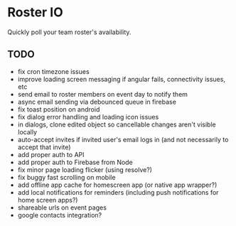 Roster IO
========================

Quickly poll your team roster's availability.


## TODO

- fix cron timezone issues
- improve loading screen messaging if angular fails, connectivity issues, etc
- send email to roster members on event day to notify them
- async email sending via debounced queue in firebase
- fix toast position on android
- fix dialog error handling and loading icon issues
- in dialogs, clone edited object so cancellable changes aren't visible locally
- auto-accept invites if invited user's email logs in (and not necessarily to accept that invite)
- add proper auth to API
- add proper auth to Firebase from Node
- fix minor page loading flicker (using resolve?)
- fix buggy fast scrolling on mobile
- add offline app cache for homescreen app (or native app wrapper?)
- add local notifications for reminders (including push notifications for home screen apps?)
- shareable urls on event pages
- google contacts integration?